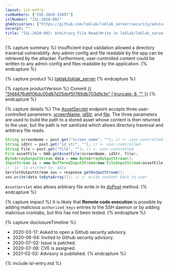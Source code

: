 ```yaml
---
layout: isl-entry
cveNumbers: ["CVE-2020-15097"]
islNumber: "ISL-2020-002"
ghAdvisories: ["https://github.com/loklak/loklak_server/security/advisories/GHSA-7557-4v29-rqw6"]
excerpt: ""
title: "ISL-2020-002: Arbitrary File Read/Write in loklak/loklak_server"
---
```


{% capture summary %}
Insufficient input validation allowed a directory traversal vulnerability.
Any admin config and file readable by the app can be retrieved by the attacker.
Furthermore, user-controlled content could be written to any admin config and files readable by the application.
{% endcapture %}

{% capture product %}
[loklak/loklak_server](https://github.com/loklak/loklak_server)
{% endcapture %}

{% capture productVersion %}
Commit [{{ "5f48476d6f06dc00d87d25def5f789db703dfe3e" | truncate: 8, "" }}](https://github.com/loklak/loklak_server/commit/5f48476d6f06dc00d87d25def5f789db703dfe3e)
{% endcapture %}

{% capture details %}
The [AssetServlet](https://github.com/loklak/loklak_server/blob/7ffdb6608753d3d988bd1102ed49d5573d380bbf/src/org/loklak/api/cms/AssetServlet.java#L56-L66) endpoint accepts three user-controlled parameters: [screenName](https://github.com/loklak/loklak_server/blob/7ffdb6608753d3d988bd1102ed49d5573d380bbf/src/org/loklak/api/cms/AssetServlet.java#L56), [idStr](https://github.com/loklak/loklak_server/blob/7ffdb6608753d3d988bd1102ed49d5573d380bbf/src/org/loklak/api/cms/AssetServlet.java#L61), and [file](https://github.com/loklak/loklak_server/blob/7ffdb6608753d3d988bd1102ed49d5573d380bbf/src/org/loklak/api/cms/AssetServlet.java#L66). The three parameters are used to build the path to a stored asset whose content is then returned to the user, but the path is not sanitized which allows directory traversal and arbitrary file reads.
```java
String screenName = post.get("screen_name", ""); // <- user-controlled
String idStr = post.get("id_str", ""); // <- user-controlled
String file = post.get("file", ""); // <- user-controlled
File assetFile = DAO.getAssetFile(screenName, idStr, file);
ByteArrayOutputStream data = new ByteArrayOutputStream();
InputStream is = new BufferedInputStream(new FileInputStream(assetFile));
// `is` is written to `data`
ServletOutputStream sos = response.getOutputStream();
sos.write(data.toByteArray()); // <- write content back to user
```

`AssetServlet` also allows arbitrary file write in its [doPost](https://github.com/loklak/loklak_server/blob/7ffdb6608753d3d988bd1102ed49d5573d380bbf/src/org/loklak/api/cms/AssetServlet.java#L105-L140) method.
{% endcapture %}

{% capture impact %}
It is likely that **Remote code execution** is possible by adding malicious `authorized_keys` entries to the SSH daemon or by adding malicious crontabs, but this has not been tested.
{% endcapture %}

{% capture disclosureTimeline %}
- 2020-03-17: Asked to open a Github security advisory.
- 2020-06-04: Invited to Github security advisory.
- 2020-07-02: Issue is patched.
- 2020-07-06: CVE is assigned.
- 2021-02-02: Advisory is published.
{% endcapture %}

{% include isl-entry.md %}
